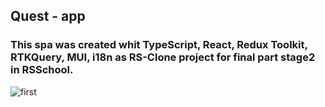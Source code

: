 ## Quest - app

### This spa was created whit TypeScript, React, Redux Toolkit, RTKQuery, MUI, i18n as RS-Clone project for final part stage2 in RSSchool.

![first](https://user-images.githubusercontent.com/77876368/221535745-9effaea1-861e-4968-9afc-00cbcef7a5a3.jpg)
